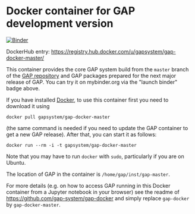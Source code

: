 # Docker container for GAP development version

[![Binder](https://mybinder.org/badge.svg)](https://mybinder.org/v2/gh/gap-system/gap-docker-master/master)

DockerHub entry: https://registry.hub.docker.com/u/gapsystem/gap-docker-master/

This container provides the core GAP system build from the `master` branch
of the [GAP repository](https://github.com/gap-system) and GAP packages
prepared for the next major release of GAP.
You can try it on mybinder.org via the "launch binder" badge above.

If you have installed [Docker](https://www.docker.com/), to use this
container first you need to download it using

    docker pull gapsystem/gap-docker-master

(the same command is needed if you need to update the GAP container to get a
new GAP release). After that, you can start it as follows:

    docker run --rm -i -t gapsystem/gap-docker-master

Note that you may have to run `docker` with `sudo`, particularly if you are
on Ubuntu.

The location of GAP in the container is `/home/gap/inst/gap-master`.

For more details (e.g. on how to access GAP running in this Docker container from a
Jupyter notebook in your browser) see the readme of https://github.com/gap-system/gap-docker
and simply replace `gap-docker` by `gap-docker-master`.
